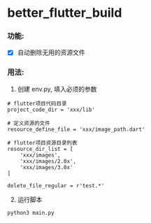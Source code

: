 # better_flutter_build

### 功能: 
- [x] 自动删除无用的资源文件

### 用法: 
 1. 创建 env.py, 填入必须的参数
```python3
# flutter项目代码目录
project_code_dir = 'xxx/lib'

# 定义资源的文件
resource_define_file = 'xxx/image_path.dart'

# flutter项目资源目录列表
resource_dir_list = [
    'xxx/images',
    'xxx/images/2.0x',
    'xxx/images/3.0x'
]

delete_file_regular = r'test.*'
```
 
 2. 运行脚本
```terminal
python3 main.py
```